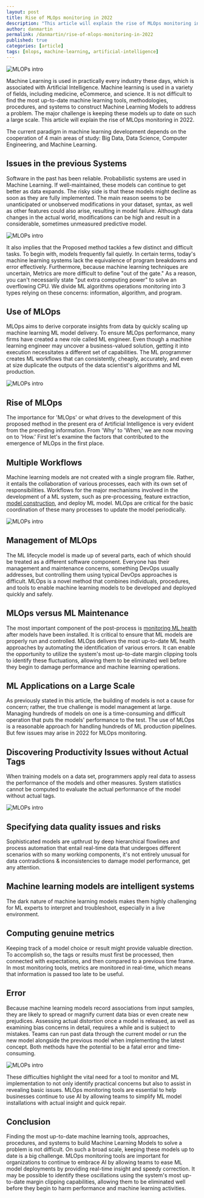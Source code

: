 ```yaml
---
layout: post
title: Rise of MLOps monitoring in 2022
description: "This article will explain the rise of MLOps monitoring in 2022."
author: danmartin
permalink: /danmartin/rise-of-mlops-monitoring-in-2022
published: true
categories: [article]
tags: [mlops, machine-learning, artificial-intelligence]
---
```


![MLOPs intro]({{site.url}}/assets/images/2021-11-21-rise-of-mlops-monitoring-in-2022/1-mlops-intro.png)

Machine Learning is used in practically every industry these days, which is associated with Artificial Intelligence.
Machine learning is used in a variety of fields, including medicine, eCommerce, and science.
It is not difficult to find the most up-to-date machine learning tools, methodologies, procedures,
and systems to construct Machine Learning Models to address a problem.
The major challenge is keeping these models up to date on such a large scale. This article will explain the rise of MLOps monitoring in 2022.

The current paradigm in machine learning development depends on the cooperation of 4 main areas of study: Big Data, Data Science,
Computer Engineering, and Machine Learning.


<!--more-->

## Issues in the previous Systems
Software in the past has been reliable. Probabilistic systems are used in Machine Learning.
If well-maintained, these models can continue to get better as data expands.
The risky side is that these models might decline as soon as they are fully implemented.
The main reason seems to be unanticipated or unobserved modifications in your dataset, syntax,
as well as other features could also arise, resulting in model failure.
Although data changes in the actual world, modifications can be high and result in a considerable,
sometimes unmeasured predictive model.

![MLOPs intro]({{site.url}}/assets/images/2021-11-21-rise-of-mlops-monitoring-in-2022/2-practical-machine-learning.jpg)

It also implies that the Proposed method tackles a few distinct and difficult tasks.
To begin with, models frequently fail quietly. In certain terms, today's machine learning systems lack the equivalence
of program breakdowns and error effectively.  Furthermore, because machine learning techniques are uncertain,
Metrics are more difficult to define "out of the gate." As a reason, you can't necessarily state "put extra computing power"
to solve an overflowing CPU.  We divide ML algorithms operations monitoring into 3 types relying on these concerns: information, algorithm, and program.

## Use of MLOps

MLOps aims to derive corporate insights from data by quickly scaling up machine learning ML model delivery.
To ensure MLOps performance, many firms have created a new role called ML engineer.
Even though a machine learning engineer may uncover a business-valued solution,
getting it into execution necessitates a different set of capabilities.
The ML programmer creates ML workflows that can consistently, cheaply, accurately,
and even at size duplicate the outputs of the data scientist's algorithms and ML production.

![MLOPs intro]({{site.url}}/assets/images/2021-11-21-rise-of-mlops-monitoring-in-2022/3-from-devops-to-mlops.jpg)


## Rise of MLOps
The importance for 'MLOps' or what drives to the development of this proposed method in the present era of Artificial Intelligence
is very evident from the preceding information. From 'Why' to 'When,' we are now moving on to 'How.'
First let's examine the factors that contributed to the emergence of MLOps in the first place.

## Multiple Workflows

Machine learning models are not created with a single program file. Rather, it entails the collaboration of various processes,
each with its own set of responsibilities. Workflows for the major mechanisms involved in the development of a ML system,
such as pre-processing, feature extraction, [model construction](https://searchenterpriseai.techtarget.com/feature/How-to-build-a-machine-learning-model-in-7-steps),
and deploy ML model. MLOps are critical for the basic coordination of these many processes to update the model periodically.

![MLOPs intro]({{site.url}}/assets/images/2021-11-21-rise-of-mlops-monitoring-in-2022/4-generate-example-data.png)

## Management of MLOps
The ML lifecycle model is made up of several parts, each of which should be treated as a different software component.
Everyone has their management and maintenance concerns, something DevOps usually addresses, but controlling them using typical DevOps approaches is difficult.
MLOps is a novel method that combines individuals, procedures, and tools to enable machine learning models to be developed and deployed quickly and safely.

## MLOps versus ML Maintenance

The most important component of the post-process is [monitoring ML health](https://www.infoworld.com/article/3570716/mlops-the-rise-of-machine-learning-operations.html)
after models have been installed. It is critical to ensure that ML models are properly run and controlled.
MLOps delivers the most up-to-date ML health approaches by automating the identification of various errors.
It can enable the opportunity to utilize the system's most up-to-date margin clipping tools to identify these fluctuations,
allowing them to be eliminated well before they begin to damage performance and machine learning operations.

## ML Applications on a Large Scale
As previously stated in this article, the building of models is not a cause for concern; rather, the true challenge is model management at large. Managing hundreds of models on one is a time-consuming and difficult operation that puts the models' performance to the test. The use of MLOps is a reasonable approach for handling hundreds of ML production pipelines. But few issues may arise in 2022 for MLOps monitoring.

## Discovering Productivity Issues without Actual Tags
When training models on a data set, programmers apply real data to assess the performance of the models and other measures.
 System statistics cannot be computed to evaluate the actual performance of the model without actual tags.

![MLOPs intro]({{site.url}}/assets/images/2021-11-21-rise-of-mlops-monitoring-in-2022/5-pipeline.jpg)

## Specifying data quality issues and risks
Sophisticated models are upthrust by deep hierarchical flowlines and process automation that entail real-time data
 that undergoes different scenarios with so many working components, it's not entirely unusual for data contradictions
  & inconsistencies to damage model performance, get any attention.

## Machine learning models are intelligent systems
The dark nature of machine learning models makes them highly challenging for ML experts to interpret and troubleshoot, especially in a live environment.

## Computing genuine metrics
Keeping track of a model choice or result might provide valuable direction. To accomplish so, the tags or results must first be processed,
then connected with expectations, and then compared to a previous time frame. In most monitoring tools, metrics are monitored in real-time,
which means that information is passed too late to be useful.

## Error

Because machine learning models record associations from input samples,
they are likely to spread or magnify current data bias or even create new prejudices.
Assessing actual distortion once a model is released, as well as examining bias concerns in detail, requires a while and is subject to mistakes.
Teams can run past data through the current model or run the new model alongside the previous model when implementing the latest concept. Both methods have the potential to be a fatal error and time-consuming.

![MLOPs intro]({{site.url}}/assets/images/2021-11-21-rise-of-mlops-monitoring-in-2022/6-quadrat.png)

These difficulties highlight the vital need for a tool to monitor and ML implementation to not only identify practical concerns
 but also to assist in revealing basic issues. MLOps monitoring tools are essential to help businesses continue to use AI
  by allowing teams to simplify ML model installations with actual insight and quick repair.

## Conclusion

Finding the most up-to-date machine learning tools, approaches, procedures, and systems to build Machine Learning Models to solve a problem is not difficult.
On such a broad scale, keeping these models up to date is a big challenge. MLOps monitoring tools are important for organizations
to continue to embrace AI by allowing teams to ease ML model deployments by providing real-time insight and speedy correction.
It may be possible to identify these oscillations using the system's most up-to-date margin clipping capabilities,
allowing them to be eliminated well before they begin to harm performance and machine learning activities.
